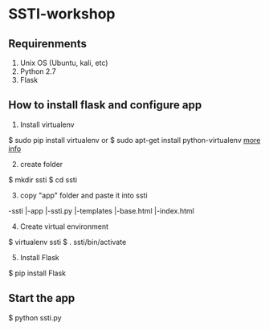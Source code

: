 # SSTI-workshop


## Requirenments

1. Unix OS (Ubuntu, kali, etc)
2. Python 2.7
3. Flask

## How to install flask and configure app

1. Install virtualenv

$ sudo pip install virtualenv or $ sudo apt-get install python-virtualenv 
[more info](http://flask.pocoo.org/docs/0.12/installation/)

2. create folder

$ mkdir ssti
$ cd ssti

3. copy "app" folder and paste it into ssti

-ssti
  |-app
    |-ssti.py
    |-templates
      |-base.html
      |-index.html
      
4. Create virtual environment

$ virtualenv ssti
$ . ssti/bin/activate

5. Install Flask

$ pip install Flask

## Start the app

$ python ssti.py


